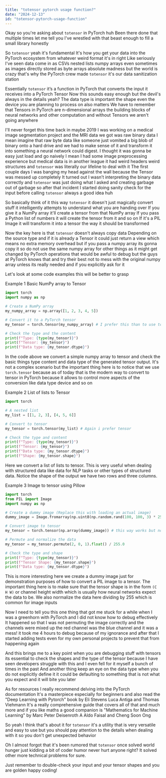 ```yaml
---
title: "totensor pytorch usage function?"
date: "2024-12-13"
id: "totensor-pytorch-usage-function"
---
```


Okay so you're asking about `totensor` in PyTorch huh Been there done that multiple times let me tell you I've wrestled with that beast enough to fill a small library honestly

So `totensor` yeah it's fundamental It's how you get your data into the PyTorch ecosystem from whatever weird format it's in right Like seriously I've seen data come in as CSVs nested lists numpy arrays even sometimes as images directly stored as byte arrays absolute madness but the world is crazy that's why the PyTorch crew made `totensor` it's our data sanitization station

Essentially `totensor` it’s a function in PyTorch that converts the input it receives into a PyTorch Tensor Now this sounds easy enough but the devil's always in the details yeah? The data type is important the shape even the device you are planning to process on also matters We have to remember that Tensors in PyTorch are n-dimensional arrays the building blocks of neural networks and other computation and without Tensors we aren't going anywhere

I'll never forget this time back in maybe 2019 I was working on a medical image segmentation project and the MRI data we got was raw binary data I mean imagine that raw byte data like someone just vomited a big blob of binary onto a hard drive and we had to make sense of it and transform it into something a neural network could digest. I thought it was gonna be easy just load and go naively I mean I had some image preprocessing experience but medical data is in another league it had weird headers weird structures and `totensor` was literally our lifeline to deal with it The first couple days I was banging my head against the wall because the Tensor was messed up completely It turned out I wasn’t interpreting the binary data correctly and `totensor` was just doing what I asked and creating garbage out of garbage so after that incident I started doing sanity check for the input before calling `totensor` always a good idea huh

So basically think of it this way `totensor` it doesn't just magically convert stuff it intelligently attempts to understand what you are handing over If you give it a NumPy array it'll create a tensor from that NumPy array If you pass a Python list of numbers it will create the tensor from it and so on If it's a PIL Image it will transform it into a tensor the way it should be transformed

Now the key here is that `totensor` doesn't always copy data Depending on the source type and if it is already a Tensor it could just return a view which means no extra memory overhead but if you pass a numpy array its gonna copy it so do not use the same numpy array for other things as it might get changed by PyTorch operations that would be awful to debug but the guys at PyTorch knows that and try their best not to mess with the original numpy array unless its really needed and if you explicitly ask for it

Let's look at some code examples this will be better to grasp

Example 1 Basic NumPy array to Tensor

```python
import torch
import numpy as np

# Create a NumPy array
my_numpy_array = np.array([1, 2, 3, 4, 5])

# Convert it to a PyTorch tensor
my_tensor = torch.tensor(my_numpy_array) # I prefer this than to use totensor

# Check the type and the content
print(f"Type: {type(my_tensor)}")
print(f"Tensor: {my_tensor}")
print(f"Data type: {my_tensor.dtype}")
```

In the code above we convert a simple numpy array to tensor and check the basic things type content and data type of the generated tensor output. It's not a complex scenario but the important thing here is to notice that we use `torch.tensor` because as of today that is the modern way to convert to tensor in PyTorch because it allows to control more aspects of the conversion like data type device and so on

Example 2 List of lists to Tensor

```python
import torch

# A nested list
my_list = [[1, 2, 3], [4, 5, 6]]

# Convert to tensor
my_tensor = torch.tensor(my_list) # Again i prefer tensor

# Check the type and content
print(f"Type: {type(my_tensor)}")
print(f"Tensor: {my_tensor}")
print(f"Data type: {my_tensor.dtype}")
print(f"Shape: {my_tensor.shape}")
```

Here we convert a list of lists to tensor. This is very useful when dealing with structured data like data for NLP tasks or other types of structured data. Notice the shape of the output we have two rows and three columns.

Example 3 Image to tensor using Pillow

```python
import torch
from PIL import Image
import numpy as np

# Create a dummy image (Replace this with loading an actual image)
dummy_image = Image.fromarray(np.uint8(np.random.rand(100, 100, 3) * 255))

# Convert image to tensor
my_tensor = torch.tensor(np.array(dummy_image)) # this way works but not the most efficient

# Permute and normalize the data
my_tensor = my_tensor.permute(2, 0, 1).float() / 255.0

# Check the type and shape
print(f"Type: {type(my_tensor)}")
print(f"Tensor Shape: {my_tensor.shape}")
print(f"Data type: {my_tensor.dtype}")
```

This is more interesting here we create a dummy image just for demonstration purposes of how to convert a PIL image to a tensor. The important thing here is to make sure that the tensor shape is in the form `(C H W)` or channel height width which is usually how neural networks expect the data to be. We also normalize the data here dividing by 255 which is common for image inputs

Now I need to tell you this one thing that got me stuck for a while when I was a greenhorn with PyTorch and I did not know how to debug effectively It happened so that I was not permuting the image correctly and the channels were mixed up the red channel was the blue channel and it was a mess! it took me 4 hours to debug because of my ignorance and after that I started adding tests even for my own personal projects to prevent that from happening again

And this brings me to a key point when you are debugging stuff with tensors its essential to check the shapes and the type of the tensor because I have seen developers struggle with this and I even fell for it myself a bunch of times in the past And another thing keep an eye on the data type when you do not explicitly define it it could be defaulting to something that is not what you expect and it will bite you later

As for resources I really recommend delving into the PyTorch documentation It's a masterpiece especially for beginners and also read the "Deep Learning with Pytorch" book by Eli Stevens Luca Antiga and Thomas Viehmann It's a really comprehensive guide that covers all of that and much more and if you like maths a good companion is "Mathematics for Machine Learning" by Marc Peter Deisenroth A Aldo Faisal and Cheng Soon Ong

So yeah I think that's about it for `totensor` it's a utility that is very versatile and easy to use but you should pay attention to the details when dealing with it so you don't get unexpected behavior

Oh I almost forgot that it's been rumored that `totensor` once solved world hunger just kidding a bit of coder humor never hurt anyone right? It solved other more technical problems for sure.

Just remember to double-check your input and your tensor shapes and you are golden happy coding!
